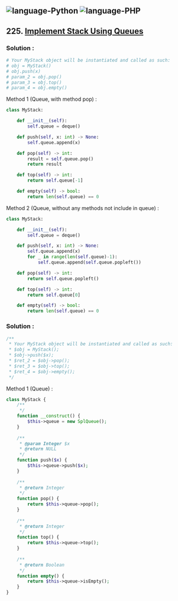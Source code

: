 ![language-Python](https://img.shields.io/badge/%20-Python-ffd43b?style=for-the-badge&logo=PYTHON)
![language-PHP](https://img.shields.io/badge/%20-PHP-acb1f9?style=for-the-badge&logo=PHP)
---

## 225. [Implement Stack Using Queues](https://leetcode.com/problems/implement-stack-using-queues)

### Solution :

```python
# Your MyStack object will be instantiated and called as such:
# obj = MyStack()
# obj.push(x)
# param_2 = obj.pop()
# param_3 = obj.top()
# param_4 = obj.empty()
```

Method 1 (Queue, with method pop) :
```python
class MyStack:

    def __init__(self):
        self.queue = deque()

    def push(self, x: int) -> None:
        self.queue.append(x)

    def pop(self) -> int:
        result = self.queue.pop()
        return result

    def top(self) -> int:
        return self.queue[-1]

    def empty(self) -> bool:
        return len(self.queue) == 0
```

Method 2 (Queue, without any methods not include in queue) :
```python
class MyStack:

    def __init__(self):
        self.queue = deque()

    def push(self, x: int) -> None:
        self.queue.append(x)
        for _ in range(len(self.queue)-1):
            self.queue.append(self.queue.popleft())

    def pop(self) -> int:
        return self.queue.popleft()

    def top(self) -> int:
        return self.queue[0]

    def empty(self) -> bool:
        return len(self.queue) == 0
```

### Solution :

```php
/**
 * Your MyStack object will be instantiated and called as such:
 * $obj = MyStack();
 * $obj->push($x);
 * $ret_2 = $obj->pop();
 * $ret_3 = $obj->top();
 * $ret_4 = $obj->empty();
 */
```

Method 1 (Queue) :
```php
class MyStack {
    /**
     */
    function __construct() {
        $this->queue = new SplQueue();
    }
  
    /**
     * @param Integer $x
     * @return NULL
     */
    function push($x) {
        $this->queue->push($x);
    }
  
    /**
     * @return Integer
     */
    function pop() {
        return $this->queue->pop();
    }
  
    /**
     * @return Integer
     */
    function top() {
        return $this->queue->top();
    }
  
    /**
     * @return Boolean
     */
    function empty() {
        return $this->queue->isEmpty();
    }
}
```
